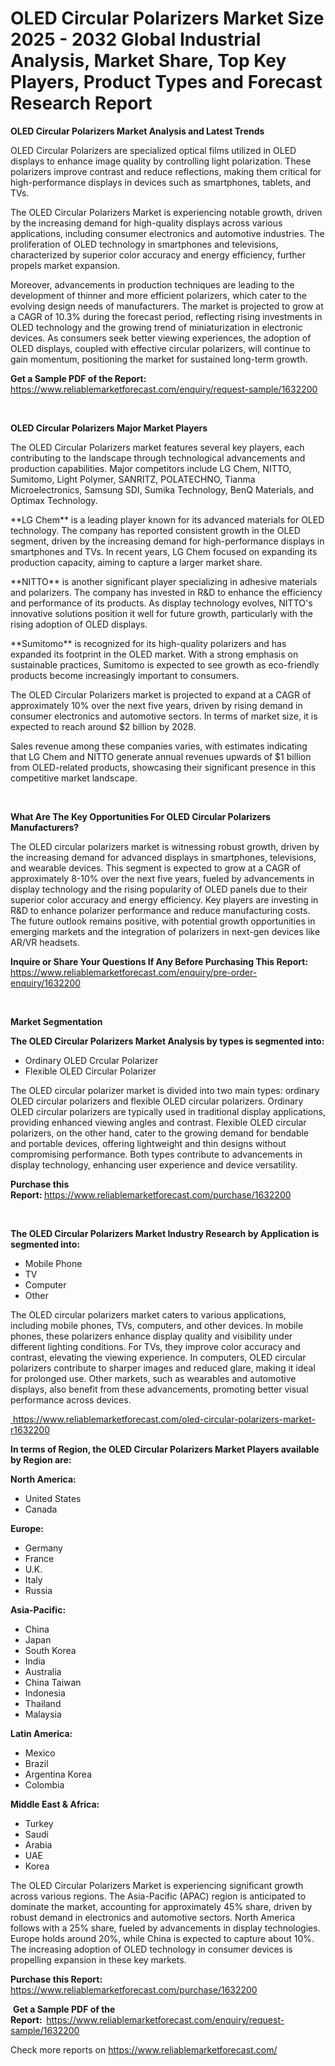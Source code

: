 <p><h1>OLED Circular Polarizers Market Size 2025 - 2032 Global Industrial Analysis, Market Share, Top Key Players, Product Types and Forecast Research Report</h1></p><p><strong>OLED Circular Polarizers Market Analysis and Latest Trends</strong></p>
<p><p>OLED Circular Polarizers are specialized optical films utilized in OLED displays to enhance image quality by controlling light polarization. These polarizers improve contrast and reduce reflections, making them critical for high-performance displays in devices such as smartphones, tablets, and TVs.</p><p>The OLED Circular Polarizers Market is experiencing notable growth, driven by the increasing demand for high-quality displays across various applications, including consumer electronics and automotive industries. The proliferation of OLED technology in smartphones and televisions, characterized by superior color accuracy and energy efficiency, further propels market expansion. </p><p>Moreover, advancements in production techniques are leading to the development of thinner and more efficient polarizers, which cater to the evolving design needs of manufacturers. The market is projected to grow at a CAGR of 10.3% during the forecast period, reflecting rising investments in OLED technology and the growing trend of miniaturization in electronic devices. As consumers seek better viewing experiences, the adoption of OLED displays, coupled with effective circular polarizers, will continue to gain momentum, positioning the market for sustained long-term growth.</p></p>
<p><strong>Get a Sample PDF of the Report:&nbsp;</strong> <a href="https://www.reliablemarketforecast.com/enquiry/request-sample/1632200?utm_campaign=3324&utm_medium=2&utm_source=Github&utm_content=ia&utm_term=29032025&utm_id=oled-circular-polarizers">https://www.reliablemarketforecast.com/enquiry/request-sample/1632200</a></p>
<p>&nbsp;</p>
<p><strong>OLED Circular Polarizers Major Market Players</strong></p>
<p><p>The OLED Circular Polarizers market features several key players, each contributing to the landscape through technological advancements and production capabilities. Major competitors include LG Chem, NITTO, Sumitomo, Light Polymer, SANRITZ, POLATECHNO, Tianma Microelectronics, Samsung SDI, Sumika Technology, BenQ Materials, and Optimax Technology.</p><p>**LG Chem** is a leading player known for its advanced materials for OLED technology. The company has reported consistent growth in the OLED segment, driven by the increasing demand for high-performance displays in smartphones and TVs. In recent years, LG Chem focused on expanding its production capacity, aiming to capture a larger market share.</p><p>**NITTO** is another significant player specializing in adhesive materials and polarizers. The company has invested in R&D to enhance the efficiency and performance of its products. As display technology evolves, NITTO's innovative solutions position it well for future growth, particularly with the rising adoption of OLED displays.</p><p>**Sumitomo** is recognized for its high-quality polarizers and has expanded its footprint in the OLED market. With a strong emphasis on sustainable practices, Sumitomo is expected to see growth as eco-friendly products become increasingly important to consumers.</p><p>The OLED Circular Polarizers market is projected to expand at a CAGR of approximately 10% over the next five years, driven by rising demand in consumer electronics and automotive sectors. In terms of market size, it is expected to reach around $2 billion by 2028.</p><p>Sales revenue among these companies varies, with estimates indicating that LG Chem and NITTO generate annual revenues upwards of $1 billion from OLED-related products, showcasing their significant presence in this competitive market landscape.</p></p>
<p>&nbsp;</p>
<p><strong>What Are The Key Opportunities For OLED Circular Polarizers Manufacturers?</strong></p>
<p><p>The OLED circular polarizers market is witnessing robust growth, driven by the increasing demand for advanced displays in smartphones, televisions, and wearable devices. This segment is expected to grow at a CAGR of approximately 8-10% over the next five years, fueled by advancements in display technology and the rising popularity of OLED panels due to their superior color accuracy and energy efficiency. Key players are investing in R&D to enhance polarizer performance and reduce manufacturing costs. The future outlook remains positive, with potential growth opportunities in emerging markets and the integration of polarizers in next-gen devices like AR/VR headsets.</p></p>
<p><strong>Inquire or Share Your Questions If Any Before Purchasing This Report:</strong> <a href="https://www.reliablemarketforecast.com/enquiry/pre-order-enquiry/1632200?utm_campaign=3324&utm_medium=2&utm_source=Github&utm_content=ia&utm_term=29032025&utm_id=oled-circular-polarizers">https://www.reliablemarketforecast.com/enquiry/pre-order-enquiry/1632200</a></p>
<p>&nbsp;</p>
<p><strong>Market Segmentation</strong></p>
<p><strong>The OLED Circular Polarizers Market Analysis by types is segmented into:</strong></p>
<p><ul><li>Ordinary OLED Crcular Polarizer</li><li>Flexible OLED Circular Polarizer</li></ul></p>
<p><p>The OLED circular polarizer market is divided into two main types: ordinary OLED circular polarizers and flexible OLED circular polarizers. Ordinary OLED circular polarizers are typically used in traditional display applications, providing enhanced viewing angles and contrast. Flexible OLED circular polarizers, on the other hand, cater to the growing demand for bendable and portable devices, offering lightweight and thin designs without compromising performance. Both types contribute to advancements in display technology, enhancing user experience and device versatility.</p></p>
<p><strong>Purchase this Report:&nbsp;</strong><a href="https://www.reliablemarketforecast.com/purchase/1632200?utm_campaign=3324&utm_medium=2&utm_source=Github&utm_content=ia&utm_term=29032025&utm_id=oled-circular-polarizers">https://www.reliablemarketforecast.com/purchase/1632200</a></p>
<p>&nbsp;</p>
<p><strong>The OLED Circular Polarizers Market Industry Research by Application is segmented into:</strong></p>
<p><ul><li>Mobile Phone</li><li>TV</li><li>Computer</li><li>Other</li></ul></p>
<p><p>The OLED circular polarizers market caters to various applications, including mobile phones, TVs, computers, and other devices. In mobile phones, these polarizers enhance display quality and visibility under different lighting conditions. For TVs, they improve color accuracy and contrast, elevating the viewing experience. In computers, OLED circular polarizers contribute to sharper images and reduced glare, making it ideal for prolonged use. Other markets, such as wearables and automotive displays, also benefit from these advancements, promoting better visual performance across devices.</p></p>
<p><a href="https://www.reliablemarketforecast.com/oled-circular-polarizers-market-r1632200?utm_campaign=3324&utm_medium=2&utm_source=Github&utm_content=ia&utm_term=29032025&utm_id=oled-circular-polarizers">&nbsp;https://www.reliablemarketforecast.com/oled-circular-polarizers-market-r1632200</a></p>
<p><strong>In terms of Region, the OLED Circular Polarizers Market Players available by Region are:</strong></p>
<p>
    <p> <strong> North America: </strong>
        <ul>
            <li>United States</li>
            <li>Canada</li>
        </ul>
        </p> 
    <p> <strong> Europe: </strong>
        <ul>
            <li>Germany</li>
            <li>France</li>
            <li>U.K.</li>
            <li>Italy</li>
            <li>Russia</li>
        </ul>
        </p> 
    <p> <strong> Asia-Pacific: </strong>
        <ul>
            <li>China</li>
            <li>Japan</li>
            <li>South Korea</li>
            <li>India</li>
            <li>Australia</li>
            <li>China Taiwan</li>
            <li>Indonesia</li>
            <li>Thailand</li>
            <li>Malaysia</li>
        </ul>
        </p> 
    <p> <strong> Latin America: </strong>
        <ul>
            <li>Mexico</li>
            <li>Brazil</li>
            <li>Argentina Korea</li>
            <li>Colombia</li>
        </ul>
        </p> 
    <p> <strong> Middle East & Africa: </strong>
        <ul>
            <li>Turkey</li>
            <li>Saudi</li>
            <li>Arabia</li>
            <li>UAE</li>
            <li>Korea</li>
        </ul>
    </p>
    </p>
<p><p>The OLED Circular Polarizers Market is experiencing significant growth across various regions. The Asia-Pacific (APAC) region is anticipated to dominate the market, accounting for approximately 45% share, driven by robust demand in electronics and automotive sectors. North America follows with a 25% share, fueled by advancements in display technologies. Europe holds around 20%, while China is expected to capture about 10%. The increasing adoption of OLED technology in consumer devices is propelling expansion in these key markets.</p></p>
<p><strong>Purchase this Report: </strong><a href="https://www.reliablemarketforecast.com/purchase/1632200?utm_campaign=3324&utm_medium=2&utm_source=Github&utm_content=ia&utm_term=29032025&utm_id=oled-circular-polarizers">https://www.reliablemarketforecast.com/purchase/1632200</a></p>
<p>&nbsp;<strong>Get a Sample PDF of the Report:&nbsp;&nbsp;</strong><a href="https://www.reliablemarketforecast.com/enquiry/request-sample/1632200?utm_campaign=3324&utm_medium=2&utm_source=Github&utm_content=ia&utm_term=29032025&utm_id=oled-circular-polarizers">https://www.reliablemarketforecast.com/enquiry/request-sample/1632200</a></p>
<p><strong></strong></p>
<p>Check more reports on <a href="https://www.reliablemarketforecast.com/?utm_campaign=3324&utm_medium=2&utm_source=Github&utm_content=ia&utm_term=29032025&utm_id=oled-circular-polarizers">https://www.reliablemarketforecast.com/</a></p>